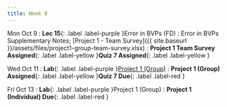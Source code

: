 ```yaml
---
title: Week 8
---
```


Mon Oct 9
: **Lec 15**{: .label .label-purple }Error in BVPs (FD)
    : Error in BVPs Supplementary Notes; [Project 1 - Team Survey]({{ site.baseurl }}/assets/files/project1-group-team-survey.xlsx)
: **Project 1 Team Survey Assigned**{: .label .label-yellow }**Quiz 7 Assigned**{: .label .label-yellow }

Wed Oct 11
: **Lab**{: .label .label-purple }[Project 1 (Group)](https://classroom.github.com/a/iHQDE6aT)
: **Project 1 (Group) Assigned**{: .label .label-yellow }**Quiz 7 Due**{: .label .label-red }

Fri Oct 13
: **Lab**{: .label .label-purple }Project 1 (Group)
: **Project 1 (Individual) Due**{: .label .label-red }